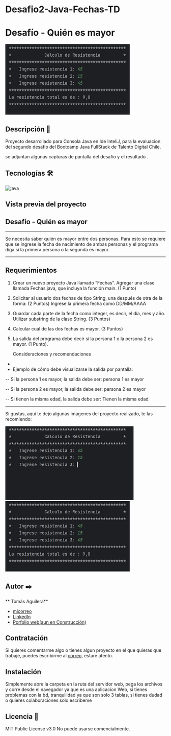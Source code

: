 ﻿# Desafio2-Java-Fechas-TD
# Desafío - Quién es mayor 

![Imagen del proyecto](https://raw.githubusercontent.com/TomasAguileraCastillo/Resistencia/main/imagenes%20del%20proyecto/Captura1.JPG)

## Descripción 📑

Proyecto desarrollado para Consola Java en Ide InteliJ, para la evaluacion del segundo desafio del Bootcamp Java FullStack 
de Talento Digital Chile.

se adjuntan algunas capturas de pantalla del desafio y el resultado .


## Tecnologías 🛠







<p>
  <img src="https://www.vectorlogo.zone/logos/java/java-horizontal.svg" alt="java" width="125" height="45"/>
</p>

## Vista previa del proyecto

Desafío - Quién es mayor
-
***
Se necesita saber quién es mayor entre dos personas.
Para esto se requiere que se ingrese la fecha de nacimiento de ambas personas y el programa
diga si la primera persona o la segunda es mayor.

***

Requerimientos
-
1. Crear un nuevo proyecto Java llamado “Fechas”. Agregar una clase llamada
   Fechas.java, que incluya la función main.
   (1 Punto)
2. Solicitar al usuario dos fechas de tipo String, una después de otra de la forma:
   (2 Puntos)
   Ingrese la primera fecha como DD/MM/AAAA
3. Guardar cada parte de la fecha como integer, es decir, el día, mes y año. Utilizar
   substring de la clase String.
   (3 Puntos)
4. Calcular cuál de las dos fechas es mayor.
   (3 Puntos)
5. La salida del programa debe decir si la persona 1 o la persona 2 es mayor.
   (1 Punto).


   Consideraciones y recomendaciones
-   
- Ejemplo de cómo debe visualizarse la salida por pantalla:

--  Si la persona 1 es mayor, la salida debe ser: persona 1 es mayor

--  Si la persona 2 es mayor, la salida debe ser: persona 2 es mayor

--  Si tienen la misma edad, la salida debe ser: Tienen la misma edad
 
**********************************************************************************************************


Si gustas, aqui te dejo algunas imagenes del proyecto realizado, te las recomiendo:

![Captura del proyecto](https://raw.githubusercontent.com/TomasAguileraCastillo/Resistencia/main/imagenes%20del%20proyecto/Captura.JPG)
![Captura del proyecto](https://raw.githubusercontent.com/TomasAguileraCastillo/Resistencia/main/imagenes%20del%20proyecto/Captura1.JPG)

## Autor ✒️
** Tomás Aguilera**

* [micorreo](tomasaguilerac@live.cl)
* [LinkedIn](https://www.linkedin.com/in/tomásaguilera)
* [Porfolio web(aun en Construcción)](https://tu-dominio.com/)

## Contratación
Si quieres comentarme algo o tienes algun proyecto en el que quieras que trabaje, puedes escribirme al [correo](tomasaguilerac@live.cl), estare atento.

## Instalación
Simplemente abre la carpeta en la ruta del servidor web, pega los archivos y corre desde el navegador ya que es una aplicacion Web, si tienes problemas con la bd, tranquilidad ya que son solo 3 tablas, si tienes dudad o quieres colaboraciones solo escribeme

## Licencia 📄
MIT Public License v3.0
No puede usarse comencialmente.
